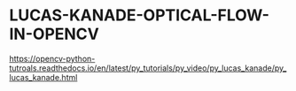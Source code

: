 # LUCAS-KANADE-OPTICAL-FLOW-IN-OPENCV
https://opencv-python-tutroals.readthedocs.io/en/latest/py_tutorials/py_video/py_lucas_kanade/py_lucas_kanade.html
